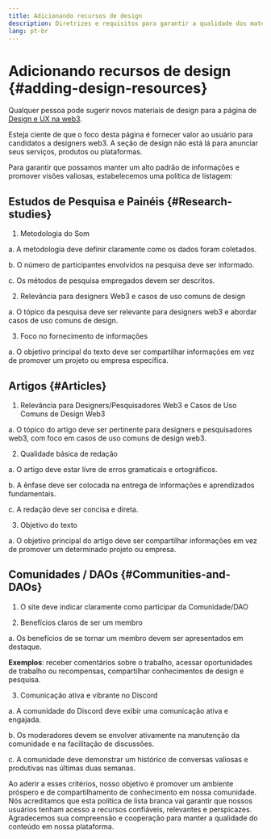 ```yaml
---
title: Adicionando recursos de design
description: Diretrizes e requisitos para garantir a qualidade dos materiais de design no ethereum.org
lang: pt-br
---
```


# Adicionando recursos de design {#adding-design-resources}

Qualquer pessoa pode sugerir novos materiais de design para a página de [Design e UX na web3](/developers/docs/design-and-ux/).

Esteja ciente de que o foco desta página é fornecer valor ao usuário para candidatos a designers web3. A seção de design não está lá para anunciar seus serviços, produtos ou plataformas.

Para garantir que possamos manter um alto padrão de informações e promover visões valiosas, estabelecemos uma política de listagem:

## Estudos de Pesquisa e Painéis {#Research-studies}

1. Metodologia do Som

a. A metodologia deve definir claramente como os dados foram coletados.

b. O número de participantes envolvidos na pesquisa deve ser informado.

c. Os métodos de pesquisa empregados devem ser descritos.

2. Relevância para designers Web3 e casos de uso comuns de design

a. O tópico da pesquisa deve ser relevante para designers web3 e abordar casos de uso comuns de design.

3. Foco no fornecimento de informações

a. O objetivo principal do texto deve ser compartilhar informações em vez de promover um projeto ou empresa específica.

## Artigos {#Articles}

1. Relevância para Designers/Pesquisadores Web3 e Casos de Uso Comuns de Design Web3

a. O tópico do artigo deve ser pertinente para designers e pesquisadores web3, com foco em casos de uso comuns de design web3.

2. Qualidade básica de redação

a. O artigo deve estar livre de erros gramaticais e ortográficos.

b. A ênfase deve ser colocada na entrega de informações e aprendizados fundamentais.

c. A redação deve ser concisa e direta.

3. Objetivo do texto

a. O objetivo principal do artigo deve ser compartilhar informações em vez de promover um determinado projeto ou empresa.

## Comunidades / DAOs {#Communities-and-DAOs}

1. O site deve indicar claramente como participar da Comunidade/DAO

2. Benefícios claros de ser um membro

a. Os benefícios de se tornar um membro devem ser apresentados em destaque.

**Exemplos**: receber comentários sobre o trabalho, acessar oportunidades de trabalho ou recompensas, compartilhar conhecimentos de design e pesquisa.

3. Comunicação ativa e vibrante no Discord

a. A comunidade do Discord deve exibir uma comunicação ativa e engajada.

b. Os moderadores devem se envolver ativamente na manutenção da comunidade e na facilitação de discussões.

c. A comunidade deve demonstrar um histórico de conversas valiosas e produtivas nas últimas duas semanas.

Ao aderir a esses critérios, nosso objetivo é promover um ambiente próspero e de compartilhamento de conhecimento em nossa comunidade. Nós acreditamos que esta política de lista branca vai garantir que nossos usuários tenham acesso a recursos confiáveis, relevantes e perspicazes. Agradecemos sua compreensão e cooperação para manter a qualidade do conteúdo em nossa plataforma.

